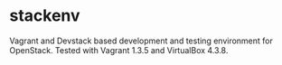 stackenv
========

Vagrant and Devstack based development and testing environment for OpenStack.
Tested with Vagrant 1.3.5 and VirtualBox 4.3.8.

